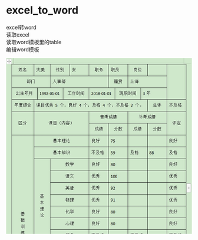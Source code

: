 # excel_to_word
excel转word  
读取excel  
读取word模板里的table  
编辑word模板  

![image](https://github.com/star1986xk/excel_to_word/blob/main/desktop.jpg)
